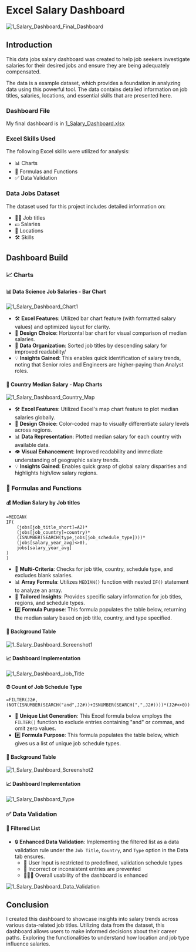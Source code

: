 # Excel Salary Dashboard
![1_Salary_Dashboard_Final_Dashboard](https://github.com/user-attachments/assets/58a3f412-779e-4522-a158-792ce1cc2207)
## Introduction  
This data jobs salary dashboard was created to help job seekers investigate salaries for their desired jobs and ensure they are being adequately compensated.  

The data is a example dataset, which provides a foundation in analyzing data using this powerful tool. The data contains detailed information on job titles, salaries, locations, and essential skills that are presented here.

### Dashboard File

My final dashboard is in [1_Salary_Dashboard.xlsx](https://github.com/user-attachments/files/19545383/1_Salary_Dashboard.xlsx)

### Excel Skills Used

The following Excel skills were utilized for analysis:
* 📊 Charts
* 🧮 Formulas and Functions
* ✅ Data Validation

### Data Jobs Dataset

The dataset used for this project includes detailed information on:
* 👨‍💼 Job titles
* 💵 Salaries
* 📌 Locations
* 🛠️ Skills

## Dashboard Build

### 📈 Charts
#### 📊 Data Science Job Salaries - Bar Chart
![1_Salary_Dashboard_Chart1](https://github.com/user-attachments/assets/34103355-eeca-4f92-9cde-61729ac64fc7)

* 🛠️ **Excel Features**: Utilized bar chart feature (with formatted salary values) and optimized layout for clarity.
* 🎨 **Design Choice**: Horizontal bar chart  for visual comparison of median salaries.
* 📲 **Data Organization**: Sorted job titles by descending salary for improved readability/
* 💡 **Insights Gained**: This enables quick identification of salary trends, noting that Senior roles and Engineers are higher-paying than Analyst roles.

#### 🧭 Country Median Salary - Map Charts
![1_Salary_Dashboard_Country_Map](https://github.com/user-attachments/assets/ed77ce08-b1d1-4ba5-919c-49eaad4feba4)  
* 🛠️ **Excel Features**: Utilized Excel's map chart feature to plot median salaries globally.
* 🎨 **Design Choice**: Color-coded map to visually differentiate salary levels across regions.
* 📊 **Data Representation**: Plotted median salary for each country with available data.
* 👁️ **Visual Enhancement**: Improved readability and immediate understanding of geographic salary trends.
* 💡 **Insights Gained**: Enables quick grasp of global salary disparities and highlights high/low salary regions.

### 🧮 Formulas and Functions
#### 💰 Median Salary by Job titles
```
=MEDIAN(
IF(
    (jobs[job_title_short]=A2)*
    (jobs[job_country]=country)*
    (ISNUMBER(SEARCH(type,jobs[job_schedule_type])))*
    (jobs[salary_year_avg]<>0),
    jobs[salary_year_avg]
)
)
```
* 🔎 **Multi-Criteria**: Checks for job title, country, schedule type, and excludes blank salaries.
* 📊 **Array Formula**: Utilizes `MEDIAN()` function with nested `IF()` statement to analyze an array.
* 🎯 **Tailored Insights**: Provides specific salary information for job titles, regions, and schedule types.
* #️⃣ **Formula Purpose**: This formula populates the table below, returning the median salary based on job title, country, and type specified.

#### 📅 Background Table
![1_Salary_Dashboard_Screenshot1](https://github.com/user-attachments/assets/97a409a6-48cf-473d-998e-5220de1a2403)

#### 📈 Dashboard Implementation
![1_Salary_Dashboard_Job_Title](https://github.com/user-attachments/assets/6199d136-a5c4-4aa0-b0ba-87c5929ab202)

#### ⏰ Count of Job Schedule Type
```=FILTER(J2#,(NOT(ISNUMBER(SEARCH("and",J2#))+ISNUMBER(SEARCH(",",J2#))))*(J2#<>0))```  
* 🔎 **Unique List Generation**: This Excel formula below employs the `FILTER()` function to exclude entries containing "and" or commas, and omit zero values.
* #️⃣ **Formula Purpose**: This formula populates the table below, which gives us a list of unique job schedule types.

#### 📅 Background Table

![1_Salary_Dashboard_Screenshot2](https://github.com/user-attachments/assets/41a081ab-d7fb-48ac-a243-033bcbf1cc71)

#### 📈 Dashboard Implementation

![1_Salary_Dashboard_Type](https://github.com/user-attachments/assets/0b2df1e4-fd6a-4f37-94fa-987d71293fb5)

### ✅ Data Validation

#### 🔎 Filtered List
* 🔒 **Enhanced Data Validation**: Implementing the filtered list as a data validation rule under the `Job Title`, `Country`, and `Type` option in the Data tab ensures.
   * 🎯 User Input is restricted to predefined, validation schedule types
   * 🚫 Incorrect or inconsistent entries are prevented
   * 🏋🏼‍♂️ Overall usability of the dashboard is enhanced

![1_Salary_Dashboard_Data_Validation](https://github.com/user-attachments/assets/d9ef451b-4dc6-444f-8033-60c5e0d6aa8a)

## Conclusion

I created this dashboard to showcase insights into salary trends across various data-related job titles. Utilizing data from the dataset, this dashboard allows users to make informed decisions about their career paths. Exploring the functionalities to understand how location and job type influence salaries.

 
